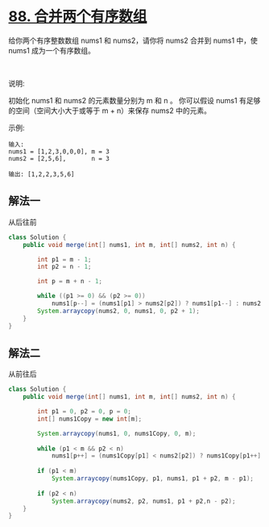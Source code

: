# [88. 合并两个有序数组](https://leetcode-cn.com/problems/merge-sorted-array/)

给你两个有序整数数组 nums1 和 nums2，请你将 nums2 合并到 nums1 中，使 nums1 成为一个有序数组。

 

说明:

初始化 nums1 和 nums2 的元素数量分别为 m 和 n 。
你可以假设 nums1 有足够的空间（空间大小大于或等于 m + n）来保存 nums2 中的元素。
 

示例:

```
输入:
nums1 = [1,2,3,0,0,0], m = 3
nums2 = [2,5,6],       n = 3

输出: [1,2,2,3,5,6]
```


## 解法一

从后往前


```Java
class Solution {
    public void merge(int[] nums1, int m, int[] nums2, int n) {

        int p1 = m - 1;
        int p2 = n - 1;

        int p = m + n - 1;

        while ((p1 >= 0) && (p2 >= 0)) 
            nums1[p--] = (nums1[p1] > nums2[p2]) ? nums1[p1--] : nums2[p2--]; 
        System.arraycopy(nums2, 0, nums1, 0, p2 + 1);
    }
}
```

## 解法二

从前往后

```Java
class Solution {
    public void merge(int[] nums1, int m, int[] nums2, int n) {

        int p1 = 0, p2 = 0, p = 0;
        int[] nums1Copy = new int[m];

        System.arraycopy(nums1, 0, nums1Copy, 0, m);
        
        while (p1 < m && p2 < n) 
            nums1[p++] = (nums1Copy[p1] < nums2[p2]) ? nums1Copy[p1++] : nums2[p2++];
        
        if (p1 < m)
            System.arraycopy(nums1Copy, p1, nums1, p1 + p2, m - p1);
        
        if (p2 < n)
            System.arraycopy(nums2, p2, nums1, p1 + p2,n - p2);
    }
}
```


